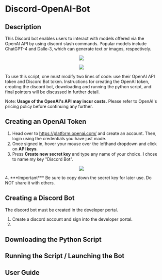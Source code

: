 # Discord-OpenAI-Bot
## Description
This Discord bot enables users to interact with models offered via the OpenAI API by using discord slash commands. Popular models include ChatGPT-4 and Dalle-3, which can generate text or images, respectively.
<p align="center">
  <img src= "https://github.com/Ronaldrc/Discord-OpenAI-Bot/assets/107775094/863604b5-de07-41c4-872f-073faa3ed0ae"/>
</p>

<p align="center">
   <img src= "https://github.com/Ronaldrc/Discord-OpenAI-Bot/assets/107775094/7b75342e-90ff-4f55-93d0-8f138770242f"/>
</p>

To use this script, one must modify two lines of code: use their OpenAI API token and Discord Bot token. Instructions for creating the OpenAI token, creating the discord bot, downloading and running the python script, and final pointers will be discussed in further detail.

Note: **Usage of the OpenAI's API may incur costs.** Please refer to OpenAI's pricing policy before continuing any further.
## Creating an OpenAI Token
1. Head over to https://platform.openai.com/ and create an account. Then, login using the credentials you have just made.
2. Once signed in, hover your mouse over the lefthand dropdown and click on **API keys**.
3. Press **Create new secret key** and type any name of your choice. I chose to name my key "Discord Bot".
<p align="center">
   <img src= "https://github.com/Ronaldrc/Discord-OpenAI-Bot/assets/107775094/48ef5ea9-d5e9-4cea-83ae-a6c566e456b9"/>
</p>
4. ***Important***
Be sure to copy down the secret key for later use.
Do NOT share it with others.

## Creating a Discord Bot
The discord bot must be created in the developer portal.
1. Create a discord account and sign into the developer portal.
2. 

## Downloading the Python Script
## Running the Script / Launching the Bot
## User Guide
